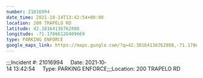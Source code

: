```yaml
---
number: 21016994
date_time: 2021-10-14T13:42:54+00:00
location: 200 TRAPELO RD
latitude: 42.38164136762808
longitude: -71.17866126409669
type: PARKING ENFORCE
google_maps_link: https://maps.google.com/?q=42.38164136762808,-71.17866126409669
---
```


;;;Incident #: 21016994     Date: 2021‐10‐14 13:42:54     Type: PARKING ENFORCE;;;Location: 200 TRAPELO RD

